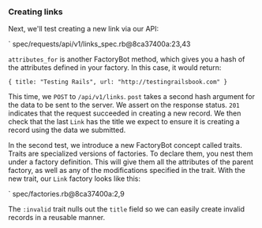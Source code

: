 ### Creating links

Next, we'll test creating a new link via our API:

` spec/requests/api/v1/links_spec.rb@8ca37400a:23,43

`attributes_for` is another FactoryBot method, which gives you a hash of the
attributes defined in your factory. In this case, it would return:

```
{ title: "Testing Rails", url: "http://testingrailsbook.com" }
```

This time, we `POST` to `/api/v1/links`. `post` takes a second hash argument for
the data to be sent to the server. We assert on the response status. `201`
indicates that the request succeeded in creating a new record. We then check
that the last `Link` has the title we expect to ensure it is creating a record
using the data we submitted.

In the second test, we introduce a new FactoryBot concept called traits. Traits
are specialized versions of factories. To declare them, you nest them under
a factory definition. This will give them all the attributes of the parent
factory, as well as any of the modifications specified in the trait. With the
new trait, our `Link` factory looks like this:

` spec/factories.rb@8ca37400a:2,9

The `:invalid` trait nulls out the `title` field so we can easily create invalid
records in a reusable manner.
